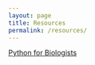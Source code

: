 ```yaml
---
layout: page
title: Resources
permalink: /resources/
---
```


<a href="http://pythonforbiologists.com/index.php/introduction-to-python-for-biologists/">Python for Biologists</a>

